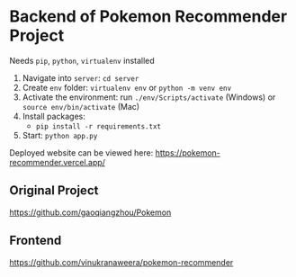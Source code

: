 # Backend of Pokemon Recommender Project

Needs `pip`, `python`, `virtualenv` installed

1. Navigate into `server`: `cd server`
2. Create `env` folder: `virtualenv env` or `python -m venv env`
3. Activate the environment: run `./env/Scripts/activate` (Windows) or `source env/bin/activate` (Mac)
4. Install packages:
   - `pip install -r requirements.txt`
5. Start: `python app.py`

Deployed website can be viewed here: https://pokemon-recommender.vercel.app/

## Original Project

https://github.com/gaoqiangzhou/Pokemon

## Frontend

https://github.com/vinukranaweera/pokemon-recommender
